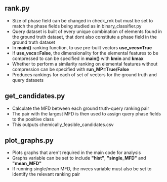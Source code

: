 ## rank.py

   - Size of phase field can be changed in check_rnk but must be set to match the phase fields being studied as in binary_classifier.py
   - Query dataset is built of every unique combination of elements found in the ground truth dataset, that dont also constitute a phase field in the ground truth dataset
   - In **main()** ranking function, to use pre-built vectors **use_vecs=True**
   - If **use_vecs=False**, the dimensionality for the elemental features to be compressed to can be specified in **main()** with **kmin** and **kmax**
   - Whether to perform a similarity ranking on elemental features without compression can be specified with **run_MP=True/False**
   - Produces rankings for each of set of vectors for the ground truth and query datasets

## get_candidates.py

   - Calculate the MFD between each ground truth-query ranking pair
   - The pair with the largest MFD is then used to assign query phase fields to the positive class
   - This outputs chemically_feasible_candidates.csv

## plot_graphs.py

   - Plots graphs that aren't required in the main code for analysis
   - Graphs variable can be set to include **"hist"**, **"single_MFD"** and **"mean_MFD"**
   - If running single/mean MFD, the nvecs variable must also be set to identify the relevant ranking pair
